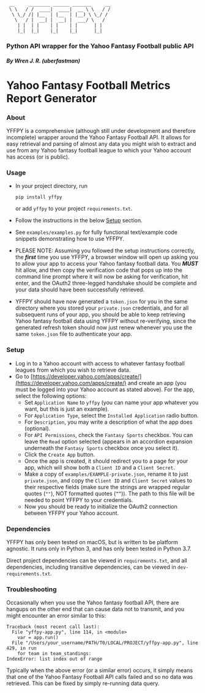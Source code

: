 ```
 __     ________ ______ _______     __
 \ \   / /  ____|  ____|  __ \ \   / /
  \ \_/ /| |__  | |__  | |__) \ \_/ / 
   \   / |  __| |  __| |  ___/ \   /  
    | |  | |    | |    | |      | |   
    |_|  |_|    |_|    |_|      |_|   
```

### Python API wrapper for the Yahoo Fantasy Football public API
##### By Wren J. R. (uberfastman)


# Yahoo Fantasy Football Metrics Report Generator

<a name="about"></a>
### About

YFFPY is a comprehensive (although still under development and therefore incomplete) wrapper around the Yahoo Fantasy Football API. It allows for easy retrieval and parsing of almost any data you might wish to extract and use from any Yahoo fantasy football league to which your Yahoo account has access (or is public).
   
<a name="usage"></a>
### Usage

* In your project directory, run

    ```
    pip install yffpy
    ```
    
    or add `yffpy` to your project `requirements.txt`.
* Follow the instructions in the below [Setup](#setup) section.
* See `examples/examples.py` for fully functional text/example code snippets demonstrating how to use YFFPY.
* PLEASE NOTE: Assuming you followed the setup instructions correctly, the ***first*** time you use YFFPY, a browser window will open up asking you to allow your app to access your Yahoo fantasy football data. You ***MUST*** hit allow, and then copy the verification code that pops up into the command line prompt where it will now be asking for verification, hit enter, and the OAuth2 three-legged handshake should be complete and your data should have been successfully retrieved.
* YFFPY should have now generated a `token.json` for you in the same directory where you stored your `private.json` credentials, and for all subsequent runs of your app, you should be able to keep retrieving Yahoo fantasy football data using YFFPY without re-verifying, since the generated refresh token should now just renew whenever you use the same `token.json` file to authenticate your app.

<a name="setup"></a>
### Setup

* Log in to a Yahoo account with access to whatever fantasy football leagues from which you wish to retrieve data.
* Go to [https://developer.yahoo.com/apps/create/](https://developer.yahoo.com/apps/create/) and create an app (you must be logged into your Yahoo account as stated above). For the app, select the following options:
    * Set `Application Name` to `yffpy` (you can name your app whatever you want, but this is just an example).
    * For `Application Type`, select the `Installed Application` radio button.
    * For `Description`, you may write a description of what the app does (optional).
    * For `API Permissions`, check the `Fantasy Sports` checkbox. You can leave the `Read` option selected (appears in an accordion expansion underneath the `Fantasy Sports` checkbox once you select it).
    * Click the `Create App` button.
    * Once the app is created, it should redirect you to a page for your app, which will show both a `Client ID` and a `Client Secret`.
    * Make a copy of `examples/EXAMPLE-private.json`, rename it to just `private.json`, and copy the `Client ID` and `Client Secret` values to their respective fields (make sure the strings are wrapped regular quotes (`""`), NOT formatted quotes (`“”`)). The path to this file will be needed to point YFFPY to your credentials.
    * Now you should be ready to initialize the OAuth2 connection between YFFPY your Yahoo account.

<a name="dependencies"></a>
### Dependencies

YFFPY has only been tested on macOS, but is written to be platform agnostic. It runs only in Python 3, and has only been tested in Python 3.7.

Direct project dependencies can be viewed in `requirements.txt`, and all dependencies, including transitive dependencies, can be viewed in `dev-requirements.txt`.

<a name="troubleshooting"></a>
### Troubleshooting

Occasionally when you use the Yahoo fantasy football API, there are hangups on the other end that can cause data not to transmit, and you might encounter an error similar to this:
```
Traceback (most recent call last):
  File "yffpy-app.py", line 114, in <module>
    var = app.run()
  File "/Users/your_username/PATH/T0/LOCAL/PROJECT/yffpy-app.py", line 429, in run
    for team in team_standings:
IndexError: list index out of range
```

Typically when the above error (or a similar error) occurs, it simply means that one of the Yahoo Fantasy Football API calls failed and so no data was retrieved. This can be fixed by simply re-running data query.
